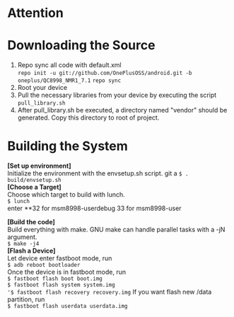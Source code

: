 Attention
===
Downloading the Source  
===
1. Repo sync all code with default.xml  
        `repo init -u git://github.com/OnePlusOSS/android.git -b oneplus/QC8998_NMR1_7.1`
        `repo sync`
2. Root your device  
3. Pull the necessary libraries from your device by executing the script `pull_library.sh`  
4. After pull_library.sh be executed, a directory  named "vendor" should be generated. Copy this directory to root of project.

Building the System  
===
**[Set up environment]**  
Initialize the environment with the envsetup.sh script.  git a
`$ . build/envsetup.sh`  
**[Choose a Target]**  
Choose which target to build with lunch.  
`$ lunch`  
      enter **32 for msm8998-userdebug
              33 for msm8998-user

**[Build the code]**  
Build everything with make. GNU make can handle parallel tasks with a -jN argument.  
`$ make -j4`  
**[Flash a Device]**  
Let device enter fastboot mode, run  
`$ adb reboot bootloader`  
Once the device is in fastboot mode, run  
`$ fastboot flash boot boot.img`  
`$ fastboot flash system system.img`  
`'$ fastboot flash recovery recovery.img`
If you want flash new /data partition, run  
`$ fastboot flash userdata userdata.img`


